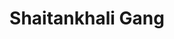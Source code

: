 ---
title: "Shaitankhali Gang"
title_bn: "শয়তানখালী গাং"
description: "The river started from Janiyarchar Deola in Dharmapasha, Sunamganj and flowed through Rajadharpur, Madhupur, Noyaganj, Radhanagar, Keshobpur-Shonakana until Ajuyarchar."
---